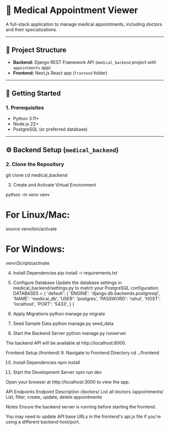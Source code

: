 # 🏥 Medical Appointment Viewer

A full-stack application to manage medical appointments, including doctors and their specializations.

---

## 📁 Project Structure

- **Backend:** Django REST Framework API (`medical_backend` project with `appointments` app)
- **Frontend:** Next.js React app (`frontend` folder)

---

## 🚀 Getting Started

### 1. Prerequisites

- Python 3.11+
- Node.js 22+
- PostgreSQL (or preferred database)

---

## ⚙️ Backend Setup (`medical_backend`)

### 2. Clone the Repository
git clone <your-repo-url>
cd medical_backend

3. Create and Activate Virtual Environment

python -m venv venv
# For Linux/Mac:
source venv/bin/activate
# For Windows:
venv\Scripts\activate

4. Install Dependencies
pip install -r requirements.txt

5. Configure Database
Update the database settings in medical_backend/settings.py to match your PostgreSQL configuration.
DATABASES = {
    'default': {
        'ENGINE': 'django.db.backends.postgresql',
        'NAME': 'medical_db',
        'USER': 'postgres',
        'PASSWORD': 'rahul',
        'HOST': 'localhost',
        'PORT': '5433',
    }
}

6. Apply Migrations
python manage.py migrate

7. Seed Sample Data
python manage.py seed_data

8. Start the Backend Server
python manage.py runserver

The backend API will be available at http://localhost:8000.

Frontend Setup (frontend)
9. Navigate to Frontend Directory
cd ../frontend

10. Install Dependencies
npm install

11. Start the Development Server
npm run dev

Open your browser at http://localhost:3000 to view the app.

API Endpoints
Endpoint	Description
/doctors/	List all doctors
/appointments/	List, filter, create, update, delete appointments

Notes
Ensure the backend server is running before starting the frontend.

You may need to update API base URLs in the frontend's api.js file if you're using a different backend host/port.






